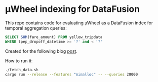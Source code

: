 # µWheel indexing for DataFusion

This repo contains code for evaluating µWheel as a DataFusion index for temporal aggregation queries:

```sql
SELECT SUM(fare_amount) FROM yellow_tripdata
WHERE tpep_dropoff_datetime >= '?' and < '?'
```

Created for the following blog [post](https://maxmeldrum.com/docs/posts/2024-05-14-uwheel-datafusion.html).

How to run it:

```bash
./fetch_data.sh
cargo run --release --features "mimalloc" -- --queries 20000
```
